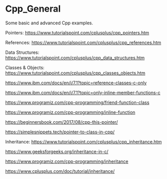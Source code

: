 # Cpp_General
Some basic and advanced Cpp examples. 

Pointers:
https://www.tutorialspoint.com/cplusplus/cpp_pointers.htm


References:
https://www.tutorialspoint.com/cplusplus/cpp_references.htm


Data Structures:
https://www.tutorialspoint.com/cplusplus/cpp_data_structures.htm


Classes & Objects:
https://www.tutorialspoint.com/cplusplus/cpp_classes_objects.htm

https://www.ibm.com/docs/en/i/7.1?topic=reference-classes-c-only

https://www.ibm.com/docs/en/i/7.1?topic=only-inline-member-functions-c

https://www.programiz.com/cpp-programming/friend-function-class

https://www.programiz.com/cpp-programming/inline-function

https://beginnersbook.com/2017/08/cpp-this-pointer/

https://simplesnippets.tech/pointer-to-class-in-cpp/


Inheritance:
https://www.tutorialspoint.com/cplusplus/cpp_inheritance.htm

https://www.geeksforgeeks.org/inheritance-in-c/

https://www.programiz.com/cpp-programming/inheritance

https://www.cplusplus.com/doc/tutorial/inheritance/

